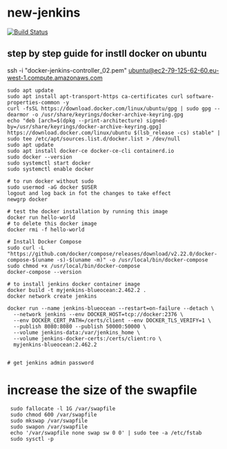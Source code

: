 # new-jenkins

[![Build Status](http://ec2-34-244-30-52.eu-west-1.compute.amazonaws.com:8080/buildStatus/icon?job=new-pipeline-test-01)](http://ec2-3-255-233-100.eu-west-1.compute.amazonaws.com:8080/job/new-pipeline-test-01/) 
## step by step guide for instll docker on ubuntu

ssh -i "docker-jenkins-controller_02.pem" ubuntu@ec2-79-125-62-60.eu-west-1.compute.amazonaws.com


```
sudo apt update
sudo apt install apt-transport-https ca-certificates curl software-properties-common -y
curl -fsSL https://download.docker.com/linux/ubuntu/gpg | sudo gpg --dearmor -o /usr/share/keyrings/docker-archive-keyring.gpg
echo "deb [arch=$(dpkg --print-architecture) signed-by=/usr/share/keyrings/docker-archive-keyring.gpg] https://download.docker.com/linux/ubuntu $(lsb_release -cs) stable" | sudo tee /etc/apt/sources.list.d/docker.list > /dev/null
sudo apt update
sudo apt install docker-ce docker-ce-cli containerd.io
sudo docker --version
sudo systemctl start docker
sudo systemctl enable docker

# to run docker without sudo
sudo usermod -aG docker $USER
logout and log back in fot the changes to take effect
newgrp docker

# test the docker installation by running this image
docker run hello-world
# to delete this docker image
docker rmi -f hello-world

# Install Docker Compose
sudo curl -L "https://github.com/docker/compose/releases/download/v2.22.0/docker-compose-$(uname -s)-$(uname -m)" -o /usr/local/bin/docker-compose
sudo chmod +x /usr/local/bin/docker-compose
docker-compose --version

# to install jenkins docker container image
docker build -t myjenkins-blueocean:2.462.2 .
docker network create jenkins

docker run --name jenkins-blueocean --restart=on-failure --detach \
  --network jenkins --env DOCKER_HOST=tcp://docker:2376 \
  --env DOCKER_CERT_PATH=/certs/client --env DOCKER_TLS_VERIFY=1 \
  --publish 8080:8080 --publish 50000:50000 \
  --volume jenkins-data:/var/jenkins_home \
  --volume jenkins-docker-certs:/certs/client:ro \
  myjenkins-blueocean:2.462.2


# get jenkins admin password 

```
# increase the size of the swapfile
```
 sudo fallocate -l 1G /var/swapfile
 sudo chmod 600 /var/swapfile
 sudo mkswap /var/swapfile
 sudo swapon /var/swapfile
 echo '/var/swapfile none swap sw 0 0' | sudo tee -a /etc/fstab
 sudo sysctl -p
```